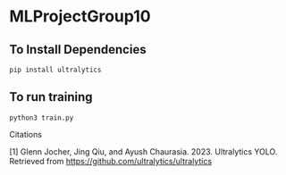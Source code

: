 # MLProjectGroup10

## To Install Dependencies
```pip install ultralytics```

## To run training
```python3 train.py```

Citations

[1] Glenn Jocher, Jing Qiu, and Ayush Chaurasia. 2023. Ultralytics YOLO. Retrieved from https://github.com/ultralytics/ultralytics
